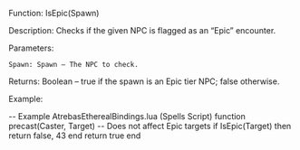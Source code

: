 Function: IsEpic(Spawn)

Description: Checks if the given NPC is flagged as an “Epic” encounter.

Parameters:

    Spawn: Spawn – The NPC to check.

Returns: Boolean – true if the spawn is an Epic tier NPC; false otherwise.

Example:

-- Example AtrebasEtherealBindings.lua (Spells Script)
function precast(Caster, Target)
    -- Does not affect Epic targets
    if IsEpic(Target) then
        return false, 43
    end
    return true
end